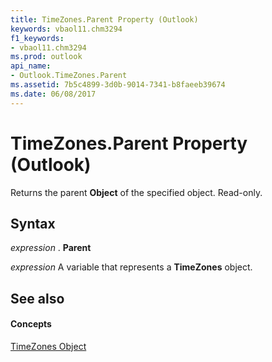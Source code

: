```yaml
---
title: TimeZones.Parent Property (Outlook)
keywords: vbaol11.chm3294
f1_keywords:
- vbaol11.chm3294
ms.prod: outlook
api_name:
- Outlook.TimeZones.Parent
ms.assetid: 7b5c4899-3d0b-9014-7341-b8faeeb39674
ms.date: 06/08/2017
---
```



# TimeZones.Parent Property (Outlook)

Returns the parent **Object** of the specified object. Read-only.


## Syntax

 _expression_ . **Parent**

 _expression_ A variable that represents a **TimeZones** object.


## See also


#### Concepts


[TimeZones Object](timezones-object-outlook.md)

